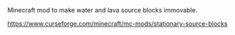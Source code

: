 Minecraft mod to make water and lava source blocks immovable.

https://www.curseforge.com/minecraft/mc-mods/stationary-source-blocks
